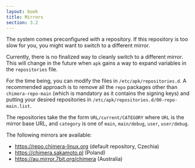 ```yaml
---
layout: book
title: Mirrors
section: 3.2
---
```


The system comes preconfigured with a repository. If this repository
is too slow for you, you might want to switch to a different mirror.

Currently, there is no finalized way to cleanly switch to a different
mirror. This will change in the future when `apk` gains a way to
expand variables in the `repositories` file.

For the time being, you can modify the files in `/etc/apk/repositories.d`.
A recommended approach is to remove all the `repo` packages other than
`chimera-repo-main` (which is mandatory as it contains the signing keys)
and putting your desired repositories in `/etc/apk/repositories.d/00-repo-main.list`.

The repositories take the the form `URL/current/CATEGORY` where `URL`
is the mirror base URL, and `category` is one of `main`, `main/debug`,
`user`, `user/debug`.

The following mirrors are available:

* https://repo.chimera-linux.org (default repository, Czechia)
* https://chimera.sakamoto.pl (Poland)
* https://au.mirror.7bit.org/chimera (Australia)
